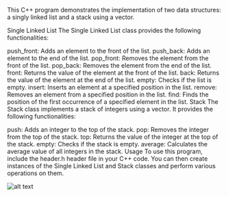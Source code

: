 This C++ program demonstrates the implementation of two data structures: a singly linked list and a stack using a vector.

Single Linked List
The Single Linked List class provides the following functionalities:

push_front: Adds an element to the front of the list.
push_back: Adds an element to the end of the list.
pop_front: Removes the element from the front of the list.
pop_back: Removes the element from the end of the list.
front: Returns the value of the element at the front of the list.
back: Returns the value of the element at the end of the list.
empty: Checks if the list is empty.
insert: Inserts an element at a specified position in the list.
remove: Removes an element from a specified position in the list.
find: Finds the position of the first occurrence of a specified element in the list.
Stack
The Stack class implements a stack of integers using a vector. It provides the following functionalities:

push: Adds an integer to the top of the stack.
pop: Removes the integer from the top of the stack.
top: Returns the value of the integer at the top of the stack.
empty: Checks if the stack is empty.
average: Calculates the average value of all integers in the stack.
Usage
To use this program, include the header.h header file in your C++ code. You can then create instances of the Single Linked List and Stack classes and perform various operations on them.

![alt text](https://cdn.discordapp.com/attachments/301551703247814656/1214391361227198515/image.png?ex=65f8f116&is=65e67c16&hm=ca01eda1fe5722b808800d2bee3381b323a8a4d75f789c81827ffd76b566afc9&)
